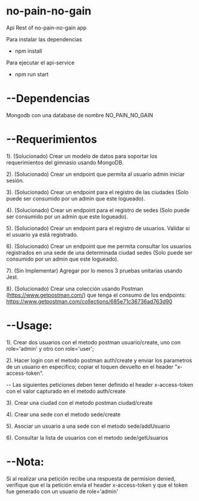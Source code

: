 # no-pain-no-gain
Api Rest of no-pain-no-gain app

Para instalar las dependencias
* npm install

Para ejecutar el api-service
* npm run start

# --Dependencias
Mongodb con una database de nombre NO_PAIN_NO_GAIN

# --Requerimientos

1). (Solucionado) Crear un modelo de datos para soportar los requerimientos del gimnasio usando MongoDB.

2). (Solucionado) Crear un endpoint que permita al usuario admin iniciar sesión.

3). (Solucionado) Crear un endpoint para el registro de las ciudades (Solo puede ser consumido por un admin que     este logueado).

4). (Solucionado) Crear un endpoint para el registro de sedes (Solo puede ser consumido por un admin que este       logueado).

5). (Solucionado) Crear un endpoint para el registro de usuarios. Validar si el usuario ya está registrado.

6). (Solucionado) Crear un endpoint que me permita consultar los usuarios registrados en una sede de una            determinada ciudad sedes (Solo puede ser consumido por un admin que este logueado).

7). (Sin Implementar) Agregar por lo menos 3 pruebas unitarias usando Jest.

8). (Solucionado) Crear una colección usando Postman (https://www.getpostman.com/)  que tenga el consumo de los     endpoints: https://www.getpostman.com/collections/685e71c36736ad763d90



# --Usage:

1). Crear dos usuarios con el metodo postman usuario/create, uno con role='admin' y otro con role='user';

2). Hacer login con el metodo postman auth/create y enviar los parametros de un usuario en especifico; copiar el toquen devuelto en el header "x-access-token".

-- Las siguientes peticiones deben tener definido el header x-access-token con el valor capturado en el metodo auth/create

3). Crear una ciudad con el metodo postman ciudad/create

4). Crear una sede con el metodo sede/create

5). Asociar un usuario a una sede con el metodo sede/addUsuario

6). Consultar la lista de usuarios con el metodo sede/getUsuarios

# --Nota:
Si al realizar una petición recibe una respuesta de permision denied, verifique que el la petición envía el header x-access-token y que el token fue generado con un usuario de role='admin'